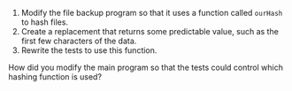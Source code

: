1.  Modify the file backup program so that it uses a function called `ourHash` to hash files.
2.  Create a replacement that returns some predictable value, such as the first few characters of the data.
3.  Rewrite the tests to use this function.

How did you modify the main program so that the tests could control which hashing function is used?
